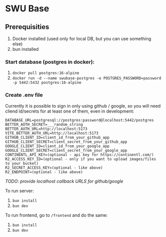 # SWU Base

## Prerequisities
1. Docker installed (used only for local DB, but you can use something else)
2. bun installed

### Start database (postgres in docker):
1. `docker pull postgres:16-alpine`
2. `docker run -d --name swubase-postgres -e POSTGRES_PASSWORD=password -p 5442:5432 postgres:16-alpine`


### Create .env file
Currently it is possible to sign in only using github / google, so you will need cliend id/secrets for at least one of them, even in development: 
```env
DATABASE_URL=postgresql://postgres:password@localhost:5442/postgres
BETTER_AUTH_SECRET=___random_string
BETTER_AUTH_URL=http://localhost:5173
VITE_BETTER_AUTH_URL=http://localhost:5173
GITHUB_CLIENT_ID=client_id_from_your_github_app
GITHUB_CLIENT_SECRET=client_secret_from_your_github_app
GOOGLE_CLIENT_ID=client_id_from_your_google_app
GOOGLE_CLIENT_SECRET=client_secret_from_your_google_app
CONTINENTL_API_KEY=(optional - api key for https://continentl.com/)
R2_ACCESS_KEY_ID=(optional - only if you want to upload images/files to your bucket)
R2_SECRET_ACCESS_KEY=(optional - like above)
R2_ENDPOINT=(optional - like above)
```

_TODO: provide localhost callback URLS for github/google_


To run server:
1. `bun install`
2. `bun dev`

To run frontend, go to `/frontend` and do the same:
1. `bun install`
2. `bun dev`
